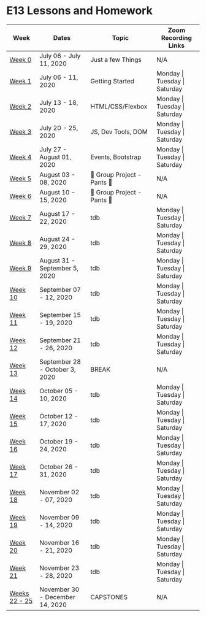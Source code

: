 # E13 Lessons and Homework

| Week | Dates | Topic | Zoom Recording Links |
|---|---|---|---|
| [Week 0](./week00) | July 06 - July 11, 2020 | Just a few Things | N/A |
| [Week 1](./week01) | July 06 - 11, 2020 | Getting Started | Monday \| Tuesday \| Saturday |
| [Week 2](./week02) | July 13 - 18, 2020 | HTML/CSS/Flexbox | Monday \| Tuesday \| Saturday |
| [Week 3](./week03) | July 20 - 25, 2020 | JS, Dev Tools, DOM | Monday \| Tuesday \| Saturday |
| [Week 4](./week04) | July 27 - August 01, 2020 | Events, Bootstrap | Monday \| Tuesday \| Saturday |
| [Week 5](./week05) | August 03 - 08, 2020 | :jeans: Group Project - Pants :jeans: | N/A |
| [Week 6](./week06) | August 10 - 15, 2020 | :jeans: Group Project - Pants :jeans: | N/A |
| [Week 7](./week07) | August 17 - 22, 2020 | tdb | Monday \| Tuesday \| Saturday |
| [Week 8](./week08) | August 24 - 29, 2020 | tdb | Monday \| Tuesday \| Saturday |
| [Week 9](./week09) | August 31 - September 5, 2020 | tdb | Monday \| Tuesday \| Saturday |
| [Week 10](./week10) | September 07 - 12, 2020 | tdb | Monday \| Tuesday \| Saturday |
| [Week 11](./week11) | September 15 - 19, 2020 | tdb | Monday \| Tuesday \| Saturday |
| [Week 12](./week12) | September 21 - 26, 2020 | tdb | Monday \| Tuesday \| Saturday |
| [Week 13](./week13) | September 28 - October 3, 2020 | BREAK | N/A|
| [Week 14](./week14) | October 05 - 10, 2020 | tdb | Monday \| Tuesday \| Saturday |
| [Week 15](./week15) | October 12 - 17, 2020 | tdb | Monday \| Tuesday \| Saturday |
| [Week 16](./week16) | October 19 - 24, 2020 | tdb | Monday \| Tuesday \| Saturday |
| [Week 17](./week17) | October 26 - 31, 2020 | tdb | Monday \| Tuesday \| Saturday |
| [Week 18](./week18) | November 02 - 07, 2020 | tdb | Monday \| Tuesday \| Saturday |
| [Week 19](./week19) | November 09 - 14, 2020 | tdb | Monday \| Tuesday \| Saturday |
| [Week 20](./week20) | November 16 - 21, 2020 | tdb | Monday \| Tuesday \| Saturday |
| [Week 21](./week21) | November 23 - 28, 2020 | tdb | Monday \| Tuesday \| Saturday |
| [Weeks 22 - 25](./weeks22-25) | November 30 - December 14, 2020 | CAPSTONES | N/A |